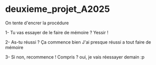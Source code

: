 # deuxieme_projet_A2025
On tente d'encrer la procédure

1- Tu vas essayer de le faire de mémoire ? Yessir !

2- As-tu réussi ?
Ça commence bien
J'ai presque réussi a tout faire de mémoire

3- Si non, recommence ! Compris ?
oui, je vais réessayer demain :p